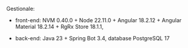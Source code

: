 Gestionale:
 
- front-end: 
    NVM 0.40.0 + Node 22.11.0 + Angular 18.2.12 + Angular Material 18.2.14 + RgRx Store 18.1.1, 

- back-end: 
    Java 23 + Spring Bot 3.4, database PostgreSQL 17
